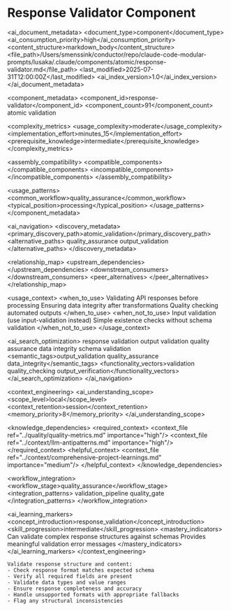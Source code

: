 # Response Validator Component

<!-- AI_METADATA_START -->
<ai_document_metadata>
  <document_type>component</document_type>
  <ai_consumption_priority>high</ai_consumption_priority>
  <content_structure>markdown_body</content_structure>
  <file_path>/Users/smenssink/conductor/repo/claude-code-modular-prompts/lusaka/.claude/components/atomic/response-validator.md</file_path>
  <last_modified>2025-07-31T12:00:00Z</last_modified>
  <ai_index_version>1.0</ai_index_version>
</ai_document_metadata>

<component_metadata>
  <component_id>response-validator</component_id>
  <component_count>91</component_count>
  <category>atomic</category>
  <subcategory>validation</subcategory>
  
  <complexity_metrics>
    <usage_complexity>moderate</usage_complexity>
    <implementation_effort>minutes_15</implementation_effort>
    <prerequisite_knowledge>intermediate</prerequisite_knowledge>
  </complexity_metrics>
  
  <assembly_compatibility>
    <compatible_components>
      <component ref="api-caller" strength="strong"/>
      <component ref="data-transformer" strength="strong"/>
      <component ref="output-formatter" strength="strong"/>
      <component ref="error-handler" strength="strong"/>
      <component ref="input-validation" strength="medium"/>
    </compatible_components>
    <incompatible_components>
      <component ref="parameter-parser" reason="different_validation_scope"/>
    </incompatible_components>
  </assembly_compatibility>
  
  <usage_patterns>
    <common_workflow>quality_assurance</common_workflow>
    <typical_position>processing</typical_position>
  </usage_patterns>
</component_metadata>

<ai_navigation>
  <discovery_metadata>
    <primary_discovery_path>atomic_validation</primary_discovery_path>
    <alternative_paths>
      <path>quality_assurance</path>
      <path>output_validation</path>
    </alternative_paths>
  </discovery_metadata>
  
  <relationship_map>
    <upstream_dependencies>
      <file type="component" ref="api-caller" relation="response_source"/>
      <file type="component" ref="data-transformer" relation="processed_data"/>
    </upstream_dependencies>
    <downstream_consumers>
      <file type="component" ref="output-formatter" relation="validated_output"/>
      <file type="component" ref="error-handler" relation="validation_errors"/>
    </downstream_consumers>
    <peer_alternatives>
      <file type="component" ref="input-validation" similarity="0.75"/>
    </peer_alternatives>
  </relationship_map>
  
  <usage_context>
    <when_to_use>
      <scenario>Validating API responses before processing</scenario>
      <scenario>Ensuring data integrity after transformations</scenario>
      <scenario>Quality checking automated outputs</scenario>
    </when_to_use>
    <when_not_to_use>
      <scenario>Input validation (use input-validation instead)</scenario>
      <scenario>Simple existence checks without schema validation</scenario>
    </when_not_to_use>
  </usage_context>
  
  <ai_search_optimization>
    <keywords>response validation output validation quality assurance data integrity schema validation</keywords>
    <semantic_tags>output_validation quality_assurance data_integrity</semantic_tags>
    <functionality_vectors>validation quality_checking output_verification</functionality_vectors>
  </ai_search_optimization>
</ai_navigation>

<context_engineering>
  <ai_understanding_scope>
    <scope_level>local</scope_level>
    <context_retention>session</context_retention>
    <memory_priority>8</memory_priority>
  </ai_understanding_scope>
  
  <knowledge_dependencies>
    <required_context>
      <context_file ref="../quality/quality-metrics.md" importance="high"/>
      <context_file ref="../context/llm-antipatterns.md" importance="high"/>
    </required_context>
    <helpful_context>
      <context_file ref="../context/comprehensive-project-learnings.md" importance="medium"/>
    </helpful_context>
  </knowledge_dependencies>
  
  <workflow_integration>
    <workflow_stage>quality_assurance</workflow_stage>
    <integration_patterns>
      <pattern>validation_pipeline</pattern>
      <pattern>quality_gate</pattern>
    </integration_patterns>
  </workflow_integration>
  
  <ai_learning_markers>
    <concept_introduction>response_validation</concept_introduction>
    <skill_progression>intermediate</skill_progression>
    <mastery_indicators>
      <indicator>Can validate complex response structures against schemas</indicator>
      <indicator>Provides meaningful validation error messages</indicator>
    </mastery_indicators>
  </ai_learning_markers>
</context_engineering>
<!-- AI_METADATA_END -->

```
Validate response structure and content:
- Check response format matches expected schema
- Verify all required fields are present
- Validate data types and value ranges
- Ensure response completeness and accuracy
- Handle unsupported formats with appropriate fallbacks
- Flag any structural inconsistencies
```